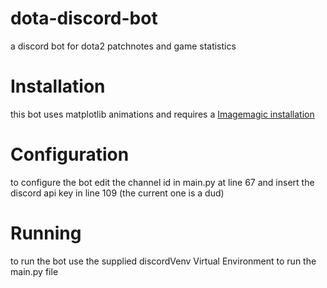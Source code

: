 # dota-discord-bot
a discord bot for dota2 patchnotes and game statistics

# Installation
this bot uses matplotlib animations and requires a [Imagemagic installation](https://www.imagemagick.org/script/binary-releases.php#windows)

# Configuration
to configure the bot edit the channel id in main.py at line 67 and insert the discord api key in line 109 (the current one is a dud)

# Running
to run the bot use the supplied discordVenv Virtual Environment to run the main.py file
